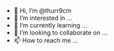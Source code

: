 - 👋 Hi, I’m @thurr9cm
- 👀 I’m interested in ...
- 🌱 I’m currently learning ...
- 💞️ I’m looking to collaborate on ...
- 📫 How to reach me ...

<!---
thurr9cm/thurr9cm is a ✨ special ✨ repository because its `README.md` (this file) appears on your GitHub profile.
You can click the Preview link to take a look at your changes.
--->
